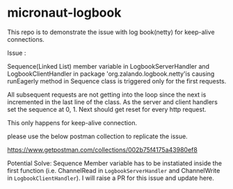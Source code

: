 # micronaut-logbook


This repo is to demonstrate the issue with log book(netty) for keep-alive connections.

Issue : 

Sequence(Linked List) member variable in LogbookServerHandler and LogbookClientHandler in package 'org.zalando.logbook.netty'is causing 
runEagerly method in Sequence class is triggered only for the first requests. 

All subsequent requests are not getting into the loop since the next is incremented in the last line of the class. As the server and client handlers set the sequence at 0, 1. Next should get reset for every http request. 

This only happens for keep-alive connection.

please use the below postman collection to replicate the issue.

https://www.getpostman.com/collections/002b75f4175a43980ef8


Potential Solve:
Sequence Member variable has to be instatiated inside the first function (i.e. ChannelRead in `LogbookServerHandler` and ChannelWrite in `LogbookClientHandler`).
I will raise a PR for this issue and update here.
